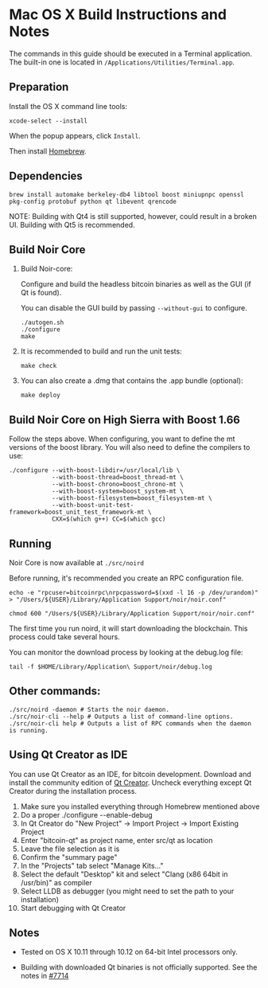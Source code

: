 Mac OS X Build Instructions and Notes
====================================
The commands in this guide should be executed in a Terminal application.
The built-in one is located in `/Applications/Utilities/Terminal.app`.

Preparation
-----------
Install the OS X command line tools:

`xcode-select --install`

When the popup appears, click `Install`.

Then install [Homebrew](http://brew.sh).

Dependencies
----------------------

    brew install automake berkeley-db4 libtool boost miniupnpc openssl pkg-config protobuf python qt libevent qrencode


NOTE: Building with Qt4 is still supported, however, could result in a broken UI. Building with Qt5 is recommended.

Build Noir Core
------------------------
1.  Build Noir-core:

    Configure and build the headless bitcoin binaries as well as the GUI (if Qt is found).

    You can disable the GUI build by passing `--without-gui` to configure.
        
        ./autogen.sh
        ./configure
        make

2.  It is recommended to build and run the unit tests:

        make check

3.  You can also create a .dmg that contains the .app bundle (optional):

        make deploy

Build Noir Core on High Sierra with Boost 1.66
----------------------------------------------
Follow the steps above. When configuring, you want to define the mt versions of the boost library.
You will also need to define the compilers to use:

    ./configure --with-boost-libdir=/usr/local/lib \
                --with-boost-thread=boost_thread-mt \
                --with-boost-chrono=boost_chrono-mt \
                --with-boost-system=boost_system-mt \
                --with-boost-filesystem=boost_filesystem-mt \
                --with-boost-unit-test-framework=boost_unit_test_framework-mt \
                CXX=$(which g++) CC=$(which gcc)

Running
-------

Noir Core is now available at `./src/noird`

Before running, it's recommended you create an RPC configuration file.

    echo -e "rpcuser=bitcoinrpc\nrpcpassword=$(xxd -l 16 -p /dev/urandom)" > "/Users/${USER}/Library/Application Support/noir/noir.conf"

    chmod 600 "/Users/${USER}/Library/Application Support/noir/noir.conf"

The first time you run noird, it will start downloading the blockchain. This process could take several hours.

You can monitor the download process by looking at the debug.log file:

    tail -f $HOME/Library/Application\ Support/noir/debug.log

Other commands:
-------

    ./src/noird -daemon # Starts the noir daemon.
    ./src/noir-cli --help # Outputs a list of command-line options.
    ./src/noir-cli help # Outputs a list of RPC commands when the daemon is running.

Using Qt Creator as IDE
------------------------
You can use Qt Creator as an IDE, for bitcoin development.
Download and install the community edition of [Qt Creator](https://www.qt.io/download/).
Uncheck everything except Qt Creator during the installation process.

1. Make sure you installed everything through Homebrew mentioned above
2. Do a proper ./configure --enable-debug
3. In Qt Creator do "New Project" -> Import Project -> Import Existing Project
4. Enter "bitcoin-qt" as project name, enter src/qt as location
5. Leave the file selection as it is
6. Confirm the "summary page"
7. In the "Projects" tab select "Manage Kits..."
8. Select the default "Desktop" kit and select "Clang (x86 64bit in /usr/bin)" as compiler
9. Select LLDB as debugger (you might need to set the path to your installation)
10. Start debugging with Qt Creator

Notes
-----

* Tested on OS X 10.11 through 10.12 on 64-bit Intel processors only.

* Building with downloaded Qt binaries is not officially supported. See the notes in [#7714](https://github.com/bitcoin/bitcoin/issues/7714)
